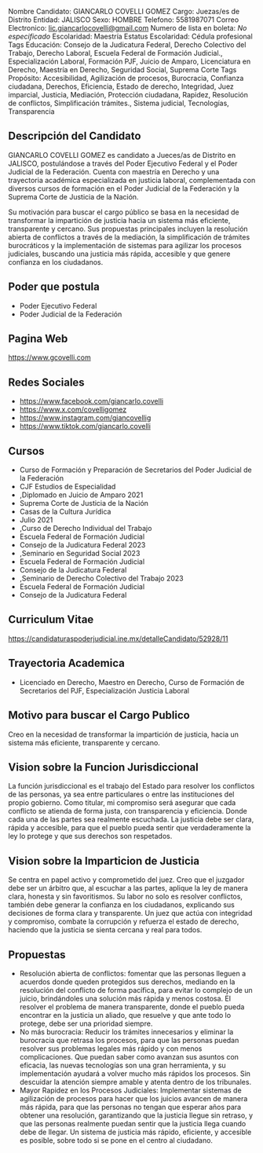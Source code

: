 Nombre Candidato: GIANCARLO COVELLI GOMEZ
Cargo: Juezas/es de Distrito
Entidad: JALISCO
Sexo: HOMBRE
Telefono: 5581987071
Correo Electronico: lic.giancarlocovelli@gmail.com
Numero de lista en boleta: *No especificado*
Escolaridad: Maestría
Estatus Escolaridad: Cédula profesional
Tags Educación: Consejo de la Judicatura Federal, Derecho Colectivo del Trabajo, Derecho Laboral, Escuela Federal de Formación Judicial., Especialización Laboral, Formación PJF, Juicio de Amparo, Licenciatura en Derecho, Maestría en Derecho, Seguridad Social, Suprema Corte
Tags Propósito: Accesibilidad, Agilización de procesos, Burocracia, Confianza ciudadana, Derechos, Eficiencia, Estado de derecho, Integridad, Juez imparcial, Justicia, Mediación, Protección ciudadana, Rapidez, Resolución de conflictos, Simplificación trámites., Sistema judicial, Tecnologías, Transparencia


## Descripción del Candidato 

GIANCARLO COVELLI GOMEZ es candidato a Jueces/as de Distrito en JALISCO, postulándose a través del Poder Ejecutivo Federal y el Poder Judicial de la Federación. Cuenta con maestría en Derecho y una trayectoria académica especializada en justicia laboral, complementada con diversos cursos de formación en el Poder Judicial de la Federación y la Suprema Corte de Justicia de la Nación.

Su motivación para buscar el cargo público se basa en la necesidad de transformar la impartición de justicia hacia un sistema más eficiente, transparente y cercano. Sus propuestas principales incluyen la resolución abierta de conflictos a través de la mediación, la simplificación de trámites burocráticos y la implementación de sistemas para agilizar los procesos judiciales, buscando una justicia más rápida, accesible y que genere confianza en los ciudadanos.


## Poder que postula

- Poder Ejecutivo Federal
- Poder Judicial de la Federación


## Pagina Web

https://www.gcovelli.com


## Redes Sociales

- https://www.facebook.com/giancarlo.covelli
- https://www.x.com/covelligomez
- https://www.instagram.com/giancovellig
- https://www.tiktok.com/giancarlo.covelli


## Cursos

- Curso de Formación y Preparación de Secretarios del Poder Judicial de la Federación
- CJF Estudios de Especialidad
- ,Diplomado en Juicio de Amparo 2021
- Suprema Corte de Justicia de la Nación
- Casas de la Cultura Jurídica
- Julio 2021
- ,Curso de Derecho Individual del Trabajo
- Escuela Federal de Formación Judicial
- Consejo de la Judicatura Federal 2023
- ,Seminario en Seguridad Social 2023
- Escuela Federal de Formación Judicial
- Consejo de la Judicatura Federal
- ,Seminario de Derecho Colectivo del Trabajo 2023
- Escuela Federal de Formación Judicial
- Consejo de la Judicatura Federal


## Curriculum Vitae

https://candidaturaspoderjudicial.ine.mx/detalleCandidato/52928/11


## Trayectoria Academica

- Licenciado en Derecho, Maestro en Derecho, Curso de Formación de Secretarios del PJF, Especialización Justicia Laboral


## Motivo para buscar el Cargo Publico

Creo en la necesidad de transformar la impartición de justicia, hacia un sistema más eficiente, transparente y cercano.


## Vision sobre la Funcion Jurisdiccional

La función jurisdiccional es el trabajo del Estado para resolver los conflictos de las personas, ya sea entre particulares o entre las instituciones del propio gobierno. Como titular, mi compromiso será asegurar que cada conflicto se atienda de forma justa, con transparencia y eficiencia. Donde cada una de las partes sea realmente escuchada. La justicia debe ser clara, rápida y accesible, para que el pueblo pueda sentir que verdaderamente la ley lo protege y que sus derechos son respetados.


## Vision sobre la Imparticion de Justicia

Se centra en papel activo y comprometido del juez. Creo que el juzgador debe ser un árbitro que, al escuchar a las partes, aplique la ley de manera clara, honesta y sin favoritismos. Su labor no solo es resolver conflictos, también debe generar la confianza en los ciudadanos, explicando sus decisiones de forma clara y transparente. Un juez que actúa con integridad y compromiso, combate la corrupción y refuerza el estado de derecho, haciendo que la justicia se sienta cercana y real para todos.


## Propuestas

- Resolución abierta de conflictos: fomentar que las personas lleguen a acuerdos donde queden protegidos sus derechos, mediando en la resolución del conflicto de forma pacífica, para evitar lo complejo de un juicio, brindándoles una solución más rápida y menos costosa. El resolver el problema de manera transparente, donde el pueblo pueda encontrar en la justicia un aliado, que resuelve y que ante todo lo protege, debe ser una prioridad siempre.
- No más burocracia: Reducir los trámites innecesarios y eliminar la burocracia que retrasa los procesos, para que las personas puedan resolver sus problemas legales más rápido y con menos complicaciones. Que puedan saber como avanzan sus asuntos con eficacia, las nuevas tecnologías son una gran herramienta, y su implementación ayudará a volver mucho más rápidos los procesos. Sin descuidar la atención siempre amable y atenta dentro de los tribunales.
- Mayor Rapidez en los Procesos Judiciales: Implementar sistemas de agilización de procesos para hacer que los juicios avancen de manera más rápida, para que las personas no tengan que esperar años para obtener una resolución, garantizando que la justicia llegue sin retraso, y que las personas realmente puedan sentir que la justicia llega cuando debe de llegar. Un sistema de justicia más rápido, eficiente, y accesible es posible, sobre todo si se pone en el centro al ciudadano.

